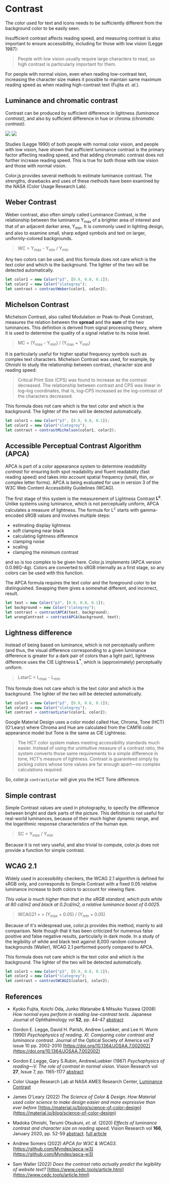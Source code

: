 # Contrast

The color used for text and icons
needs to be sufficiently different
from the background color
to be easily seen.

Insufficient contrast affects reading speed,
and measuring contrast is also important
to ensure accessibility,
including for those with low vision (Legge 1987):

> People with low vision usually require large characters to read, so high contrast is particularly important for them.

For people with normal vision,
even when reading low-contrast text,
increasing the character size makes it possible to maintain
same maximum reading speed as when reading high-contrast text
(Fujita _et. al._).

## Luminance and chromatic contrast

Contrast can be produced by sufficient difference in lightness _(luminance contrast)_,
and also by sufficient difference in hue or chroma _(chromatic contrast)_.

<img src="./images/luminance-contrast.png">

<img src="./images/chromatic-contrast.png">

Studies (Legge 1990) of both people with normal color vision,
and people with low vision,
have shown that sufficient luminance contrast
is the primary factor affecting reading speed,
and that adding chromatic contrast does not further increase reading speed.
This is true for both those with low vision and those with normal vision.

Color.js provides several methods to estimate luminance contrast.
The strengths, drawbacks and uses of these methods have been examined by
the NASA (Color Usage Research Lab).

## Weber Contrast

Weber contrast, also often simply called Luminance Contrast,
is the relationship between the luminance Y<sub>max</sub>
of a brighter area of interest
and that of an adjacent darker area, Y<sub>min</sub>.
It is commonly used in lighting design,
and also to examine small, sharp edged symbols and text
on larger, uniformly-colored backgrounds.

> WC = Y<sub>max</sub> - Y<sub>min</sub> / Y<sub>min</sub>

Any two colors can be used,
and this formula does not care which is the text color and which is the background.
The lighter of the two will be detected automatically.

```js
let color1 = new Color("p3", [0.9, 0.8, 0.1]);
let color2 = new Color("slategrey");
let contrast = contrastWeber(color1, color2);
```

## Michelson Contrast

Michelson Contrast, also called Modulation or Peak-to-Peak Constrast,
measures the relation between the **spread** and the **sum** of the two luminances.
This definition is derived from signal processing theory,
where it is used to determine the quality of a signal relative to its noise level.

> MC = (Y<sub>max</sub> - Y<sub>min</sub>) / (Y<sub>max</sub> + Y<sub>min</sub>)

It is particularly useful for higher spatial frequency symbols
such as complex text characters.
Michelson Contrast was used, for example, by Ohnishi
to study the relationship between contrast, character size and reading speed:

> Critical Print Size (CPS) was found to increase as the contrast decreased. The relationship between contrast and CPS was linear in log–log coordinates, that is, log–CPS increased as the log-contrast of the characters decreased.

This formula does not care which is the text color and which is the background.
The lighter of the two will be detected automatically.

```js
let color1 = new Color("p3", [0.9, 0.8, 0.1]);
let color2 = new Color("slategrey");
let contrast = contrastMichelson(color1, color2);
```

## Accessible Perceptual Contrast Algorithm (APCA)

APCA is part of a color appearance system to determine  _readability contrast_
for ensuring both  spot readability and fluent readability (fast reading speed)
and takes into account spatial frequency (small, thin, or complex letter forms).
APCA is being evaluated for use in version 3 of
the W3C Web Content Accessibility Guidelines (WCAG).

The first stage of this system is the measurement of Lightness Contrast **L<sup>c</sup>**.
Unlike systems using luminance, which is not perceptually uniform,
APCA calculates a measure of lightness.
The formula for L<sup>c</sup> starts with gamma-encoded sRGB values
and involves multiple steps:

- estimating display lightness
- soft clamping near black
- calculating lightness difference
- clamping noise
- scaling
- clamping the minimum contrast

and so is too complex to be given here.
Color.js implements (APCA version 0.0.98G-4g).
Colors are converted to sRGB internally as a first stage,
so any colors can be used with this function.

The APCA formula requires the text color and the foreground color to be distinguished.
Swapping them gives a somewhat different, and incorrect, result.

```js
let text = new Color("p3", [0.9, 0.8, 0.1]);
let background = new Color("slategrey");
let contrast = contrastAPCA(text, background);
let wrongContrast = contrastAPCA(background, text);
```

## Lightness difference

Instead of being based on luminance,
which is not perceptually uniform
(and thus, the visual difference corresponding to a given luminance difference
is greater for a dark pair of colors than a light pair),
lightness difference uses the CIE Lightness **L<sup>*</sup>**,
which is (approximately) perceptually uniform.

> LstarC = L<sub>max</sub> - L<sub>min</sub>

This formula does not care which is the text color and which is the background.
The lighter of the two will be detected automatically.

```js
let color1 = new Color("p3", [0.9, 0.8, 0.1]);
let color2 = new Color("slategrey");
let contrast = contrastLstar(color1, color2);
```

Google Material Design uses a color model called
Hue, Chroma, Tone (HCT) (O'Leary)
where Chroma and Hue are calculated from the CAM16 color appearance model
but Tone is the same as CIE Lightness:

> The HCT color system makes meeting accessibility standards much easier. Instead of using the unintuitive measure of a contrast ratio, the system converts those same requirements to a simple difference in tone, HCT’s measure of lightness. Contrast is guaranteed simply by picking colors whose tone values are far enough apart—no complex calculations required.

So, color.js `contrastLstar` will give you the HCT Tone difference.

## Simple contrast

Simple Contrast values are used in photography, to specify the difference between bright and dark parts of the picture. This definition is not useful for real-world luminances, because of their much higher dynamic range, and the logarithmic response characteristics of the human eye.

> SC = Y<sub>max</sub> / Y<sub>min</sub>

Because it is not very useful, and also trivial to compute,
color.js does not provide a function for simple contrast.

## WCAG 2.1

Widely used in accessibility checkers,
the WCAG 2.1 algorithm is defined for sRGB only,
and corresponds to Simple Contrast with
a fixed 0.05 relative luminance increase to both colors
to account for viewing flare.

_This value is much higher than that in the sRGB standard,
which puts white at 80 cd/m2 and black at 0.2cd/m2,
a relative luminance boost of 0.0025._

> WCAG21 =  = (Y<sub>max</sub> + 0.05) / (Y<sub>min</sub> + 0.05)

Because of it's widespread use,
color.js provides this method, mainly to aid comparison.
Note though that it has been criticized for
numerous false positive and false negative results,
particularly in dark mode.
In a study of the legibility of white and black text
against 8,000 random coloured backgrounds (Waller),
WCAG 2.1 performed poorly compared to APCA.

This formula does not care which is the text color and which is the background.
The lighter of the two will be detected automatically.

```js
let color1 = new Color("p3", [0.9, 0.8, 0.1]);
let color2 = new Color("slategrey");
let contrast = contrastWCAG21(color1, color2);
```

## References

- Kyoko Fujita, Koichi Oda, Junko Watanabe & Mitsuko Yuzawa (2008) _How normal eyes perform in reading low-contrast texts_. Japanese Journal of Ophthalmology vol **52**, pp. 44–47 [abstract](https://link.springer.com/article/10.1007/s10384-007-0494-6)

- Gordon E. Legge, David H. Parish, Andrew Luebker, and Lee H. Wurm (1990)  _Psychophysics of reading. XI. Comparing color contrast and luminance contrast_. Journal of the Optical Society of America vol **7** issue 10 pp. 2002-2010 [https://doi.org/10.1364/JOSAA.7.002002](https://doi.org/10.1364/JOSAA.7.002002)

- Gordon E.Legge, Gary S.Rubin, AndrewLuebker (1987) _Psychophysics of reading—V. The role of contrast in normal vision_. Vision Research vol **27**, Issue 7, pp. 1165-1177 [abstract](https://www.sciencedirect.com/science/article/abs/pii/0042698987900289)

- Color Usage Research Lab at NASA AMES Research Center, [Luminance Contrast](https://colorusage.arc.nasa.gov/luminance_cont.php)

- James O'Leary (2022) _The Science of Color & Design. How Material used color science to make design easier and more expressive than ever before_ [https://material.io/blog/science-of-color-design](https://material.io/blog/science-of-color-design)

- Madoka Ohnishi, Terumi Otsukuni, _et. al._ (2020) _Effects of luminance contrast and character size on reading speed_. Vision Research vol **166**, January 2020, pp. 52-59 [abstract](https://doi.org/10.1016/j.visres.2019.09.010).
[full article](https://www.sciencedirect.com/science/article/pii/S0042698919302111/pdfft?md5=5ea21f525bb62a071ee82497e2db4447&pid=1-s2.0-S0042698919302111-main.pdf)

- Andrew Somers (2022) _APCA for W3C & WCAG3_. [https://github.com/Myndex/apca-w3](https://github.com/Myndex/apca-w3)

-  Sam Waller (2022) _Does the contrast ratio actually predict the legibility of website text?_  [https://www.cedc.tools/article.html](https://www.cedc.tools/article.html)

